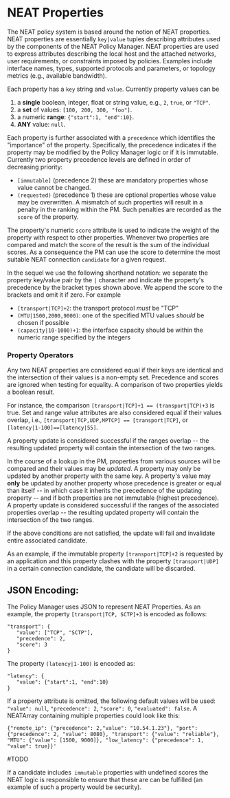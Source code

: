 # NEAT Properties

The NEAT policy system is based around the notion of NEAT properties. NEAT properties are essentially `key|value` tuples describing attributes used by the components of the NEAT Policy Manager. NEAT properties are used to express attributes describing the local host and the attached networks, user requirements, or constraints imposed by policies. Examples include interface names, types, supported protocols and parameters, or topology metrics (e.g., available bandwidth).

Each property has a `key` string and `value`. Currently property values can be

  1. a **single** boolean, integer, float or string value, e.g., `2`, `true`, or `"TCP"`. 
  2. a **set** of values: `[100, 200, 300, "foo"]`. 
  3. a numeric **range**: `{"start":1, "end":10}`.
  4. **ANY** value: `null`.

Each property is further associated with a `precedence` which identifies the "importance" of the property. Specifically, the precedence indicates if the property may be modified by the Policy Manager logic or if it is immutable. Currently two property precedence levels are defined in order of decreasing priority:

+ `[immutable]` (precedence 2) these are mandatory properties whose value cannot be changed.
+ `(requested)` (precedence 1) these are optional properties whose value may be overwritten. A mismatch of such properties will result in a penalty in the ranking within the PM. Such penalties are recorded as the `score` of the property.

The property's numeric `score` attribute is used to indicate the weight of the property with respect to other properties. Whenever two properties are compared and match the score of the result is the sum of the individual scores. As a consequence the PM can use the score to determine the most suitable NEAT connection `candidate` for a given request.

In the sequel we use the following shorthand notation: we separate the property key/value pair by the `|` character and indicate the property's precedence by the bracket types shown above. We append the score to the brackets and omit it if zero. For example

+  `[transport|TCP]+2`: the transport protocol *must* be "TCP"
+   `(MTU|1500,2000,9000)`: one of the specified MTU values *should* be chosen if possible
+   `(capacity|10-1000)+1`: the interface capacity should be within the numeric range specified by the integers

### Property Operators

Any two NEAT properties are considered equal if their keys are identical and the intersection of their values is a non-empty set. Precedence and scores are ignored when testing for equality. A comparison of two properties yields a boolean result. 

For instance, the comparison `[transport|TCP]+1 == (transport|TCP)+3` is true. Set and range value attributes are also considered equal if their values overlap, i.e., `[transport|TCP,UDP,MPTCP] == [transport|TCP]`, or `[latency|1-100]==[latency|55]`.

A property update is considered successful if the ranges overlap -- the resulting updated property will contain the intersection of the two ranges.

In the course of a lookup in the PM, properties from various sources will be compared and their values may be *updated*.  A property may only be updated by another property with the same key. A property's value may **only** be updated by another property whose precedence is greater or equal than itself -- in which case it inherits the precedence of the updating property -- and if both properties are not immutable (highest precedence). A property update is considered successful if the ranges of the associated properties overlap -- the resulting updated property will contain the intersection of the two ranges.

If the above conditions are not satisfied, the update will fail and invalidate entire associated candidate.

As an example, if the immutable property `[transport|TCP]+2` is requested by an application and this property clashes with the property `[transport|UDP]` in a certain connection candidate, the candidate will be discarded.


## JSON Encoding:

The Policy Manager uses JSON to represent NEAT Properties. As an example, the property `[transport|TCP, SCTP]+3` is encoded as follows:

    "transport": {
       "value": ["TCP", "SCTP"],
       "precedence": 2,
       "score": 3
    }

The property `(latency|1-100)` is encoded as:

    "latency": {
       "value": {"start":1, "end":10}
    }

If a property attribute is omitted, the following default values will be used: `"value": null`, `"precedence": 2`, `"score": 0`, `"evaluated": false`.
A NEATArray containing multiple properties could look like this:

```
{"remote_ip": {"precedence": 2,"value": "10.54.1.23"}, "port": {"precedence": 2, "value": 8080}, "transport": {"value": "reliable"}, "MTU": {"value": [1500, 9000]}, "low_latency": {"precedence": 1, "value": true}}'
```

#TODO

If a candidate includes` immutable` properties with undefined scores the NEAT logic is responsible to ensure that these are can be fulfilled (an example of such a property would be security).

